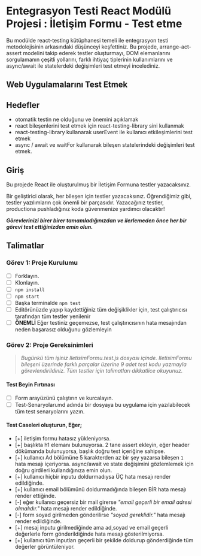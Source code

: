 # Entegrasyon Testi React Modülü Projesi : İletişim Formu - Test etme

Bu modülde react-testing kütüphanesi temeli ile entegrasyon testi metodolojisinin arkasındaki düşünceyi keşfettiniz. Bu projede, arrange-act-assert modelini takip ederek testler oluşturmayı, DOM elemanlarını sorgulamanın çeşitli yollarını, farklı ihtiyaç tiplerinin kullanımlarını ve async/await ile statelerdeki değişimleri test etmeyi incelediniz.

## Web Uygulamalarını Test Etmek

## Hedefler

- otomatik testin ne olduğunu ve önemini açıklamak
- react bileşenlerini test etmek için react-testing-library sini kullanmak
- react-testing-library kullanarak userEvent ile kullanıcı etkileşimlerini test etmek
- async / await ve waitFor kullanarak bileşen statelerindeki değişimleri test etmek.

## Giriş

Bu projede React ile oluşturulmuş bir İletişim Formuna testler yazacaksınız.

Bir geliştirici olarak, her bileşen için testler yazacaksınız. Öğrendiğimiz gibi, testler yazılımların çok önemli bir parçasıdır. 
Yazacağınız testler, productiona pushladığınız koda güvenmenize yardımcı olacaktır!

***Görevlerinizi birer birer tamamladığınızdan ve ilerlemeden önce her bir görevi test ettiğinizden emin olun.***

## Talimatlar

### Görev 1: Proje Kurulumu

- [ ] Forklayın.
- [ ] Klonlayın.
- [ ] `npm install`
- [ ] `npm start`
- [ ] Başka terminalde `npm test`
- [ ] Editörünüzde yapıp kaydettiğiniz tüm değişiklikler için, test çalıştırıcısı tarafından tüm testler yenilenir
- [ ] **ÖNEMLİ** Eğer testiniz geçemezse, test çalıştırıcısının hata mesajından neden başarasız olduğunu gözlemleyin

### Görev 2: Proje Gereksinimleri

> *Bugünkü tüm işiniz IletisimFormu.test.js dosyası içinde. IletisimFormu bileşeni üzerinde farklı parçalar üzerine 9 adet test kodu yazmayla görevlendirildiniz. Tüm testler için talimatları dikkatlice okuyunuz.*

#### Test Beyin Fırtınası

* [ ] Form arayüzünü çalıştırın ve kurcalayın.
* [ ] Test-Senaryoları.md adında bir dosyaya bu uygulama için yazılabilecek tüm test senaryolarını yazın.

#### Test Caseleri oluşturun, Eğer;

* [+] iletişim formu hatasız yükleniyorsa.
* [+] başlıkta h1 elemanı bulunuyorsa. 2 tane assert ekleyin, eğer header dökümanda bulunuyorsa, başlık doğru test içeriğine sahipse.
* [+] kullanıcı Ad bölümüne 5 karakterden az bir şey yazarsa bileşen `1` hata mesajı içeriyorsa. async/await ve state değişimini gözlemlemek için doğru girdileri kullandığınıza emin olun.
* [+] kullanıcı hiçbir inputu doldurmadıysa ÜÇ hata mesajı render edildiğinde.
* [+] kullanıcı email bölümünü doldurmadığında bileşen BİR hata mesajı render ettiğinde.
* [-] eğer kullanıcı geçersiz bir mail girerse *"email geçerli bir email adresi olmalıdır."* hata mesajı render edildiğinde.
* [-] form soyad girilmeden gönderilirse *"soyad gereklidir."* hata mesajı render edildiğinde.
* [+] mesaj inputu girilmediğinde ama ad,soyad ve email geçerli değerlerle form gönderildiğinde hata mesajı gösterilmiyorsa.
* [+] kullanıcı tüm inputları geçerli bir şekilde doldurup gönderdiğinde tüm değerler görüntüleniyor.
